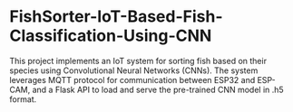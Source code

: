 # FishSorter-IoT-Based-Fish-Classification-Using-CNN
This project implements an IoT system for sorting fish based on their species using Convolutional Neural Networks (CNNs). The system leverages MQTT protocol for communication between ESP32 and ESP-CAM, and a Flask API to load and serve the pre-trained CNN model in .h5 format.
